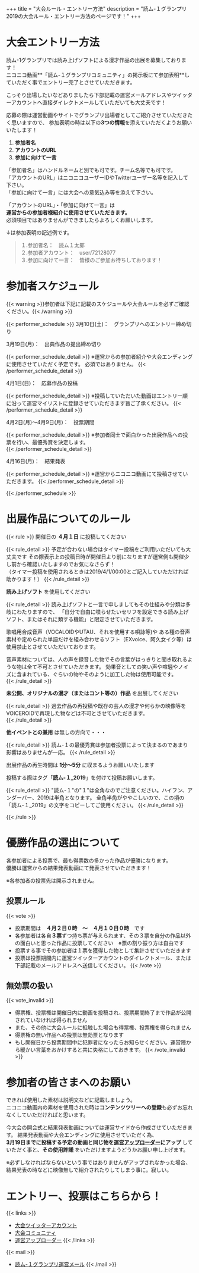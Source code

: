 +++
title = "大会ルール・エントリー方法"
description = "読ム-１グランプリ2019の大会ルール・エントリー方法のページです！"
+++

# 大会エントリー方法

読ム-1グランプリでは読み上げソフトによる漫才作品の出展を募集しております！  
ニコニコ動画**「読ム-１グランプリコミュニティ」の掲示板にて参加表明**していただく事でエントリー完了とさせていただきます。

こっそり出場したいなどありましたら下部記載の運営メールアドレスやツイッターアカウントへ直接ダイレクトメールしていただいても大丈夫です！

応募の際は運営動画やサイトでグランプリ出場者としてご紹介させていただきたく思いますので、
参加表明の時は以下の**3つの情報**を添えていただくようお願いいたします！

1. **参加者名**
2. **アカウントのURL**
3. **参加に向けて一言**

「参加者名」はハンドルネームと別でも可です。チーム名等でも可です。  
「アカウントのURL」はニコニコユーザーIDやTwitterユーザー名等を記入して下さい。  
「参加に向けて一言」には大会への意気込み等を添えて下さい。

「アカウントのURL」・「参加に向けて一言」は  
**運営からの参加者様紹介に使用させていただきます。**  
必須項目ではありませんができましたらよろしくお願いします。  

↓は参加表明の記述例です。  

> １.参加者名：　読ム１太郎  
> ２.参加者アカウント：　user/72128077  
> ３.参加に向けて一言：　皆様のご参加お待ちしております！

# 参加者スケジュール

{{< warning >}}参加者は下記に記載のスケジュールや大会ルールを必ずご確認ください。{{< /warning >}}

{{< performer_schedule >}}
3月10日(土)：　グランプリへのエントリー締め切り

3月19日(月)：　出典作品の提出締め切り

{{< performer_schedule_detail >}}
※運営からの参加者紹介や大会エンディングに使用させていただく予定です。
必須ではありません。
{{< /performer_schedule_detail >}}

4月1日(日)：　応募作品の投稿

{{< performer_schedule_detail >}}
※投稿していただいた動画はエントリー順に沿って運営マイリストに登録させていただきます旨ご了承ください。
{{< /performer_schedule_detail >}}

4月2日(月)～4月9日(月)：　投票期間

{{< performer_schedule_detail >}}
※参加者同士で面白かった出展作品への投票を行い、最優秀賞を決定します。  
{{< /performer_schedule_detail >}}

4月16日(月)：　結果発表

{{< performer_schedule_detail >}}
※運営からニコニコ動画にて投稿させていただきます。
{{< /performer_schedule_detail >}}

{{< /performer_schedule >}}

# 出展作品についてのルール

{{< rule >}}
開催日の **４月１日** に投稿してください

{{< rule_detail >}}
予定が合わない場合はタイマー投稿をご利用いただいても大丈夫です
その際表示上の投稿日時が開催日より前になりますが運営側も開催少し前から確認いたしますのでお気になさらず！<br>
（タイマー投稿を使用されるときは2019/4/1/00:00とご記入していただければ助かります！）
{{< /rule_detail >}}

**読み上げソフト** を使用してください

{{< rule_detail >}}
読み上げソフトと一言で申しましてもその仕組みや分類は多岐にわたりますので、
「自分で自由に喋らせたいセリフを設定できる読み上げソフト、またはそれに類する機能」と限定させていただきます。

歌唱用合成音声（VOCALOIDやUTAU、それを使用する唄詠等)や ある種の音声素材や定められた単語だけを組み合わせるソフト（EXvoice、阿久女イク等）は使用禁止とさせていただいております。

音声素材については、人の声を録音した物でその言葉がはっきりと聞き取れるような物は全て不可とさせていただきます。
効果音としての笑い声や喧騒やノイズに含まれている、ぐらいの物やそのように加工した物は使用可能です。  
{{< /rule_detail >}}

**未公開、オリジナルの漫才（またはコント等の）作品** を出展してください

{{< rule_detail >}}
過去作品の再投稿や既存の芸人の漫才や何らかの映像等をVOICEROIDで再現した物などは不可とさせていただきます。  
{{< /rule_detail >}}

**他イベントとの兼用** は無しの方向で・・・

{{< rule_detail >}}
読ム-１の最優秀賞は参加者投票によって決まるのであまり影響はありませんが一応。
{{< /rule_detail >}}

出展作品の再生時間は **1分～5分** に収まるようお願いいたします

投稿する際はタグ「**読ム-１_2019**」を付けて投稿お願いします。

{{< rule_detail >}}
"読ム-１"の"１"は全角なのでご注意ください。ハイフン、アンダーバー、2019は半角となります。
全角半角がややこしいので、この項の「読ム-１_2019」の文字をコピーしてご使用ください。
{{< /rule_detail >}}

{{< /rule >}}



# 優勝作品の選出について

各参加者による投票で、最も得票数の多かった作品が優勝になります。  
優勝は運営からの結果発表動画にて発表させていただきます！

※各参加者の投票先は開示されません。

## 投票ルール

{{< vote >}}
- 投票期間は　**４月２日０時　～　４月１０日０時**　です
- 各参加者は各自**３票**ずつ持ち票が与えられます、その３票を自分の作品以外の面白いと思った作品に投票してください　※票の割り振り方は自由です
- 投票する事でその参加者は１票を獲得した物として集計させていただきます
- 投票は投票期間内に運営ツイッターアカウントのダイレクトメール、または下部記載のメールアドレスへ送信してください。
{{< /vote >}}

## 無効票の扱い

{{< vote_invalid >}}
- 得票権、投票権は開催日内に動画を投稿され、投票期間終了まで作品が公開されていなければ得られません
- また、その他に大会ルールに抵触した場合も得票権、投票権を得られません
- 得票権の無い作品への投票は無効票となります
- もし開催日から投票期間中に犯罪者になったらお知らせください。運営陣から暖かい言葉をおかけすると共に失格にしておきます。
{{< /vote_invalid >}}

# 参加者の皆さまへのお願い

できれば使用した素材は説明文などに記載しましょう。  
ニコニコ動画内の素材を使用された時は**コンテンツツリーへの登録**も必ずお忘れなくしていただければと思います。  

今大会の開会式と結果発表動画については運営サイドから作成させていただきます。
結果発表動画や大会エンディングに使用させていただく為、  
**3月19日までに投稿する予定の動画と同じ物を[運営アップローダー](https://ux.getuploader.com/YOMU_1GP2018/)にアップ**
していただく事と、**その使用許諾**
をいただけますようどうかお願い申し上げます。  

※必ずしなければならないという事ではありませんがアップされなかった場合、
結果発表の時などに映像無しで紹介されたりしてしまう事に。寂しい。

# エントリー、投票はこちらから！

{{< links >}}
- [大会ツイッターアカウント](https://twitter.com/Yomu_1GP)
- [大会コミュニティ](https://com.nicovideo.jp/community/co3737919)
- [運営アップローダー](https://ux.getuploader.com/YOMU_1GP2018/)
{{< /links >}}

{{< mail >}}
- [読ム-１グランプリ運営メール](<mailto:yomuwan@outlook.jp>)
{{< /mail >}}



